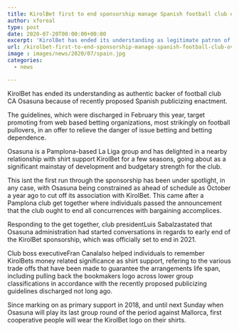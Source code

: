 ```yaml
---
title: KirolBet first to end sponsorship manage Spanish football club over new promoting enactment
author: xforeal 
type: post
date: 2020-07-20T00:00:00+00:00
excerpt: 'KirolBet has ended its understanding as legitimate patron of football club CA Osasuna in light of recently proposed Spanish publicizing legislation '
url: /kirolbet-first-to-end-sponsorship-manage-spanish-football-club-over-new-promoting-enactment/
image : images/news/2020/07/spain.jpg
categories:
  - news

---
```

KirolBet has ended its understanding as authentic backer of football club CA Osasuna because of recently proposed Spanish publicizing enactment. 

The guidelines, which were discharged in February this year, target promoting from web based betting organizations, most strikingly on football pullovers, in an offer to relieve the danger of issue betting and betting dependence. 

Osasuna is a Pamplona-based La Liga group and has delighted in a nearby relationship with shirt support KirolBet for a few seasons, going about as a significant mainstay of development and budgetary strength for the club. 

This isnt the first run through the sponsorship has been under spotlight, in any case, with Osasuna being constrained as ahead of schedule as October a year ago to cut off its association with KirolBet. This came after a Pamplona club get together where individuals passed the announcement that the club ought to end all concurrences with bargaining accomplices. 

Responding to the get together, club presidentLuis Sabalzastated that Osasuna administration had started conversations in regards to early end of the KirolBet sponsorship, which was officially set to end in 2021. 

Club boss executiveFran Canalalso helped individuals to remember KirolBets money related significance as shirt support, refering to the various trade offs that have been made to guarantee the arrangements life span, including pulling back the bookmakers logo across lower group classifications in accordance with the recently proposed publicizing guidelines discharged not long ago. 

Since marking on as primary support in 2018, and until next Sunday when Osasuna will play its last group round of the period against Mallorca, first cooperative people will wear the KirolBet logo on their shirts.